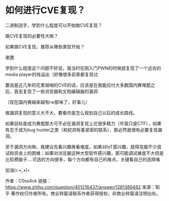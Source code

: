 # 如何进行CVE复现？

二进制选手，学到什么程度可以开始做CVE复现？

做CVE复现的必要性大嘛？

如果做CVE复现，推荐从哪些类型开始？







谢邀



学到什么程度这个问题不好说，我当时在刚入门PWN的时候就复现了一个远古的media player的栈溢出（好像很多前辈都复现过

要说是近几年的花里胡哨的CVE的话，应该是在我能应付大多数国内赛堆题之后，我去复现了一些浏览器和文档编辑器的漏洞

（现在国内赛越来越有rw那味了，好事儿）



做漏洞复现的意义大不大，要看你是怎么规划自己以后的成长路线。

如果目标是成为赛棍那大可不必在漏洞复现上花很多精力（毕竟只是CTF），如果有志于成为bug hunter之类（和挖洞有着紧密的联系），那必然是很有必要复现漏洞。



至于漏洞方向嘛，我建议先看兴趣再看难度。如果对IoT感兴趣，就得克服不少调试和资金上的困难；如果对浏览器这种大型软件感兴趣，那可能调试难度不大但是比较费脑子....可选的方向很多，每个方向都有自己的难点，关键看自己的选择咯



加油(ง •̀_•́)ง



作者：C0ss4ck
链接：https://www.zhihu.com/question/401216437/answer/1281389482
来源：知乎
著作权归作者所有。商业转载请联系作者获得授权，非商业转载请注明出处。